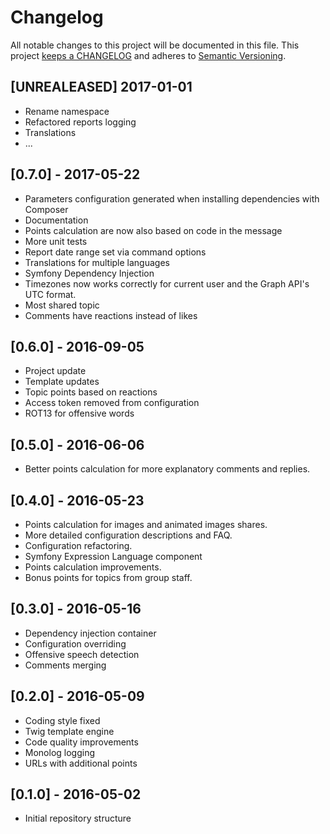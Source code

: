 # Changelog

All notable changes to this project will be documented in this file. This project
[keeps a CHANGELOG](http://keepachangelog.com/) and adheres to
[Semantic Versioning](http://semver.org/).

## [UNREALEASED] 2017-01-01

* Rename namespace
* Refactored reports logging
* Translations
* ...

## [0.7.0] - 2017-05-22

* Parameters configuration generated when installing dependencies with Composer
* Documentation
* Points calculation are now also based on code in the message
* More unit tests
* Report date range set via command options
* Translations for multiple languages
* Symfony Dependency Injection
* Timezones now works correctly for current user and the Graph API's UTC format.
* Most shared topic
* Comments have reactions instead of likes

## [0.6.0] - 2016-09-05

* Project update
* Template updates
* Topic points based on reactions
* Access token removed from configuration
* ROT13 for offensive words

## [0.5.0] - 2016-06-06

* Better points calculation for more explanatory comments and replies.

## [0.4.0] - 2016-05-23

* Points calculation for images and animated images shares.
* More detailed configuration descriptions and FAQ.
* Configuration refactoring.
* Symfony Expression Language component
* Points calculation improvements.
* Bonus points for topics from group staff.

## [0.3.0] - 2016-05-16

* Dependency injection container
* Configuration overriding
* Offensive speech detection
* Comments merging

## [0.2.0] - 2016-05-09

* Coding style fixed
* Twig template engine
* Code quality improvements
* Monolog logging
* URLs with additional points

## [0.1.0] - 2016-05-02

* Initial repository structure
